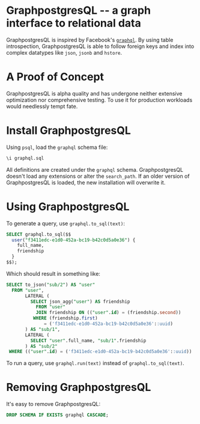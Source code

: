 # GraphpostgresQL -- a graph interface to relational data

GraphpostgresQL is inspired by Facebook's [`graphql`][graphql]. By using table
introspection, GraphpostgresQL is able to follow foreign keys and index into
complex datatypes like `json`, `jsonb` and `hstore`.

[graphql]: https://www.npmjs.com/package/graphql


# A Proof of Concept

GraphpostgresQL is alpha quality and has undergone neither extensive
optimization nor comprehensive testing. To use it for production workloads
would needlessly tempt fate.


# Install GraphpostgresQL

Using `psql`, load the `graphql` schema file:

```sql
\i graphql.sql
```

All definitions are created under the `graphql` schema. GraphpostgresQL
doesn't load any extensions or alter the `search_path`. If an older version of
GraphpostgresQL is loaded, the new installation will overwrite it.


# Using GraphpostgresQL

To generate a query, use `graphql.to_sql(text)`:

```sql
SELECT graphql.to_sql($$
  user("f3411edc-e1d0-452a-bc19-b42c0d5a0e36") {
    full_name,
    friendship
  }
$$);
```

Which should result in something like:

```sql
SELECT to_json("sub/2") AS "user"
  FROM "user",
       LATERAL (
         SELECT json_agg("user") AS friendship
           FROM "user"
           JOIN friendship ON (("user".id) = (friendship.second))
          WHERE (friendship.first)
              = ('f3411edc-e1d0-452a-bc19-b42c0d5a0e36'::uuid)
       ) AS "sub/1",
       LATERAL (
         SELECT "user".full_name, "sub/1".friendship
       ) AS "sub/2"
 WHERE (("user".id) = ('f3411edc-e1d0-452a-bc19-b42c0d5a0e36'::uuid))
```

To run a query, use `graphql.run(text)` instead of `graphql.to_sql(text)`.


# Removing GraphpostgresQL

It's easy to remove GraphpostgresQL:

```sql
DROP SCHEMA IF EXISTS graphql CASCADE;
```
